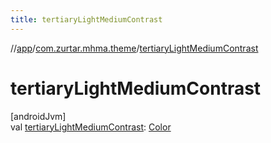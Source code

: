 ```yaml
---
title: tertiaryLightMediumContrast
---
```

//[app](../../index.html)/[com.zurtar.mhma.theme](index.html)/[tertiaryLightMediumContrast](tertiary-light-medium-contrast.html)



# tertiaryLightMediumContrast



[androidJvm]\
val [tertiaryLightMediumContrast](tertiary-light-medium-contrast.html): [Color](https://developer.android.com/reference/kotlin/androidx/compose/ui/graphics/Color.html)



